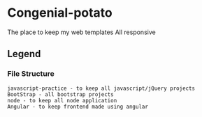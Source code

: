 Congenial-potato
======================
The place to keep my web templates
All responsive

Legend
------
### File Structure ###
    javascript-practice - to keep all javascript/jQuery projects
    BootStrap - all bootstrap projects
    node - to keep all node application
    Angular - to keep frontend made using angular
